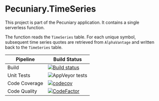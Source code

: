 # Pecuniary.TimeSeries

This project is part of the Pecuniary application.  It contains a single serverless function.

The function reads the `TimeSeries` table.  For each unique symbol, subsequent time series quotes are retrieved from `AlphaVantage` and written back to the `TimeSeries` table.

Pipeline | Build Status
-|-
Build | [![Build status](https://ci.appveyor.com/api/projects/status/rsg5qdd3ml9aarc8?svg=true)](https://ci.appveyor.com/project/eric-bach/pecuniary.timeseries)
Unit Tests | ![AppVeyor tests](https://img.shields.io/appveyor/tests/eric-bach/Pecuniary.TimeSeries)
Code Coverage | [![codecov](https://codecov.io/gh/eric-bach/Pecuniary.TimeSeries/branch/master/graph/badge.svg)](https://codecov.io/gh/eric-bach/Pecuniary.TimeSeries)
Code Quality | [![CodeFactor](https://www.codefactor.io/repository/github/eric-bach/pecuniary.TimeSeries/badge)](https://www.codefactor.io/repository/github/eric-bach/pecuniary.timeseries)
